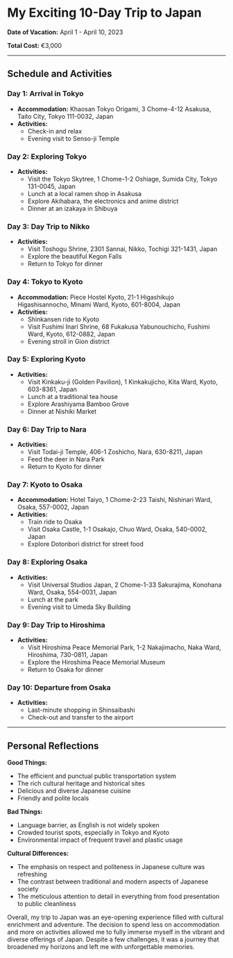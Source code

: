 # My Exciting 10-Day Trip to Japan

**Date of Vacation:** April 1 - April 10, 2023

**Total Cost:** €3,000

---

## Schedule and Activities

### Day 1: Arrival in Tokyo
- **Accommodation:** Khaosan Tokyo Origami, 3 Chome-4-12 Asakusa, Taito City, Tokyo 111-0032, Japan
- **Activities:** 
  - Check-in and relax
  - Evening visit to Senso-ji Temple

### Day 2: Exploring Tokyo
- **Activities:**
  - Visit the Tokyo Skytree, 1 Chome-1-2 Oshiage, Sumida City, Tokyo 131-0045, Japan
  - Lunch at a local ramen shop in Asakusa
  - Explore Akihabara, the electronics and anime district
  - Dinner at an izakaya in Shibuya

### Day 3: Day Trip to Nikko
- **Activities:**
  - Visit Toshogu Shrine, 2301 Sannai, Nikko, Tochigi 321-1431, Japan
  - Explore the beautiful Kegon Falls
  - Return to Tokyo for dinner

### Day 4: Tokyo to Kyoto
- **Accommodation:** Piece Hostel Kyoto, 21-1 Higashikujo Higashisannocho, Minami Ward, Kyoto, 601-8004, Japan
- **Activities:**
  - Shinkansen ride to Kyoto
  - Visit Fushimi Inari Shrine, 68 Fukakusa Yabunouchicho, Fushimi Ward, Kyoto, 612-0882, Japan
  - Evening stroll in Gion district

### Day 5: Exploring Kyoto
- **Activities:**
  - Visit Kinkaku-ji (Golden Pavilion), 1 Kinkakujicho, Kita Ward, Kyoto, 603-8361, Japan
  - Lunch at a traditional tea house
  - Explore Arashiyama Bamboo Grove
  - Dinner at Nishiki Market

### Day 6: Day Trip to Nara
- **Activities:**
  - Visit Todai-ji Temple, 406-1 Zoshicho, Nara, 630-8211, Japan
  - Feed the deer in Nara Park
  - Return to Kyoto for dinner

### Day 7: Kyoto to Osaka
- **Accommodation:** Hotel Taiyo, 1 Chome-2-23 Taishi, Nishinari Ward, Osaka, 557-0002, Japan
- **Activities:**
  - Train ride to Osaka
  - Visit Osaka Castle, 1-1 Osakajo, Chuo Ward, Osaka, 540-0002, Japan
  - Explore Dotonbori district for street food

### Day 8: Exploring Osaka
- **Activities:**
  - Visit Universal Studios Japan, 2 Chome-1-33 Sakurajima, Konohana Ward, Osaka, 554-0031, Japan
  - Lunch at the park
  - Evening visit to Umeda Sky Building

### Day 9: Day Trip to Hiroshima
- **Activities:**
  - Visit Hiroshima Peace Memorial Park, 1-2 Nakajimacho, Naka Ward, Hiroshima, 730-0811, Japan
  - Explore the Hiroshima Peace Memorial Museum
  - Return to Osaka for dinner

### Day 10: Departure from Osaka
- **Activities:**
  - Last-minute shopping in Shinsaibashi
  - Check-out and transfer to the airport

---

## Personal Reflections

**Good Things:**
- The efficient and punctual public transportation system
- The rich cultural heritage and historical sites
- Delicious and diverse Japanese cuisine
- Friendly and polite locals

**Bad Things:**
- Language barrier, as English is not widely spoken
- Crowded tourist spots, especially in Tokyo and Kyoto
- Environmental impact of frequent travel and plastic usage

**Cultural Differences:**
- The emphasis on respect and politeness in Japanese culture was refreshing
- The contrast between traditional and modern aspects of Japanese society
- The meticulous attention to detail in everything from food presentation to public cleanliness

Overall, my trip to Japan was an eye-opening experience filled with cultural enrichment and adventure. The decision to spend less on accommodation and more on activities allowed me to fully immerse myself in the vibrant and diverse offerings of Japan. Despite a few challenges, it was a journey that broadened my horizons and left me with unforgettable memories.
